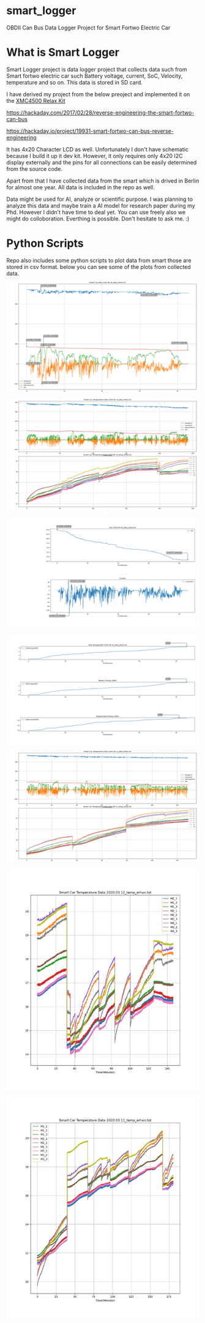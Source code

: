 # smart_logger
OBDII Can Bus Data Logger Project for Smart Fortwo Electric Car

# What is Smart Logger

Smart Logger project is data logger project that collects data such from Smart fortwo electric car such Battery voltage, current, SoC, Velocity, temperature and so on. This data is stored in SD card. 

I have derived my project from the below preoject and implemented it on the [XMC4500 Relax Kit](https://www.infineon.com/cms/en/product/evaluation-boards/kit_xmc45_relax_v1/)

https://hackaday.com/2017/02/28/reverse-engineering-the-smart-fortwo-can-bus

https://hackaday.io/project/19931-smart-fortwo-can-bus-reverse-engineering

It has 4x20 Character LCD as well. Unfortunately I don't have schematic because I build it up it dev kit. However, it only requires only 4x20 I2C display externally and the pins for all connections can be easily determined from the source code.

Apart from that I have collected data from the smart which is drived in Berlin for almost one year. All data is included in the repo as well.

Data might be used for AI, analyze or scientific purpose. I was planning to analyze this data and maybe train a AI model for research paper during my Phd. However I didn't have time to deal yet. You can use freely also we might do colloboration. Everthing is possible. Don't hesitate to ask me. :)


# Python Scripts

Repo also includes some python scripts to plot data from smart those are stored in csv format. below you can see some of the plots from collected data.

![alt text](https://github.com/ErhanYILMAZ/smart_logger/blob/main/figures/fig5.png)

![alt text](https://github.com/ErhanYILMAZ/smart_logger/blob/main/figures/fig2.png)

![alt text](https://github.com/ErhanYILMAZ/smart_logger/blob/main/figures/fig7.png)

![alt text](https://github.com/ErhanYILMAZ/smart_logger/blob/main/figures/fig6.png)

![alt text](https://github.com/ErhanYILMAZ/smart_logger/blob/main/figures/fig1.png)

![alt text](https://github.com/ErhanYILMAZ/smart_logger/blob/main/figures/fig3.png)

![alt text](https://github.com/ErhanYILMAZ/smart_logger/blob/main/figures/fig4.png)
